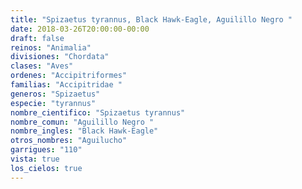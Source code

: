 ```yaml
---
title: "Spizaetus tyrannus, Black Hawk-Eagle, Aguilillo Negro "
date: 2018-03-26T20:00:00-00:00
draft: false
reinos: "Animalia"
divisiones: "Chordata"
clases: "Aves"
ordenes: "Accipitriformes"
familias: "Accipitridae "
generos: "Spizaetus"
especie: "tyrannus"
nombre_cientifico: "Spizaetus tyrannus"
nombre_comun: "Aguilillo Negro "
nombre_ingles: "Black Hawk-Eagle"
otros_nombres: "Aguilucho"
garrigues: "110"
vista: true
los_cielos: true
---
```

